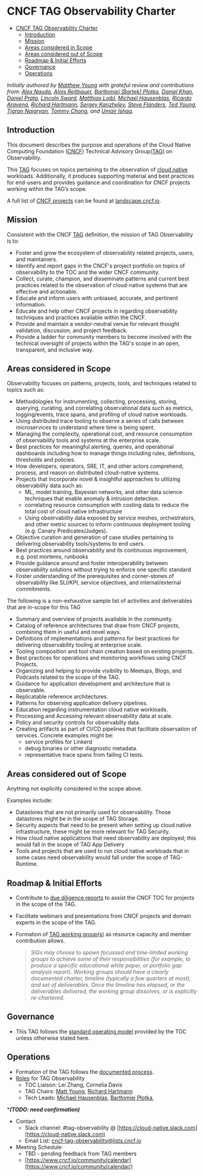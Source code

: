 # CNCF TAG Observability Charter

- [CNCF TAG Observability Charter](#cncf-tag-observability-charter)
  - [Introduction](#introduction)
  - [Mission](#mission)
  - [Areas considered in Scope](#areas-considered-in-scope)
  - [Areas considered out of Scope](#areas-considered-out-of-scope)
  - [Roadmap & Initial Efforts](#roadmap--initial-efforts)
  - [Governance](#governance)
  - [Operations](#operations)

*Initially authored by [Matthew Young][matthew young] with grateful review and
contributions from:
[Alex Nauda][Alex Nauda],
[Alois Reitbauer][Alois Reitbauer],
[Bartłomiej (Bartek) Płotka][Bartłomiej (Bartek) Płotka],
[Daniel Khan][Daniel Khan],
[Daniel Prata][Daniel Prata],
[Lincoln Sward][Lincoln Sward],
[Matthias Loibl][Matthias Loibl],
[Michael Hausenblas][Michael Hausenblas],
[Ricardo Aravena][Ricardo Aravena],
[Richard Hartmann][Richard Hartmann],
[Sergey Kanzhelev][Sergey Kanzhelev],
[Steve Flanders][Steve Flanders],
[Ted Young][Ted Young],
[Tigran Najaryan][Tigran Najaryan],
[Tommy Chong][Tommy Chong],
and [Umair Ishaq][Umair Ishaq].*

<!-- TODO: please put github names here -->
[Matthew Young]:              https://github.com/halcyondude
[Alex Nauda]:                 @
[Alois Reitbauer]:            @
[Bartłomiej (Bartek) Płotka]: @
[Daniel Khan]:                @
[Daniel Prata]:               @
[Lincoln Sward]:              @
[Matthias Loibl]:             @
[Michael Hausenblas]:         @
[Ricardo Aravena]:            @
[Richard Hartmann]:           @
[Sergey Kanzhelev]:           @
[Steve Flanders]:             @
[Ted Young]:                  @
[Tigran Najaryan]:            @
[Tommy Chong]:                @
[Umair Ishaq]:                @

## Introduction

This document describes the purpose and operations of the Cloud Native
Computing Foundation ([CNCF]) Technical Advisory Group([TAG]) on Observability.

This [TAG] focuses on topics pertaining to the observation
of [cloud native][cn-def] workloads. Additionally, it produces supporting
material and best practices for end-users and provides guidance and
coordination for CNCF projects working within the TAG’s scope.

A full list of [CNCF projects][projs] can be found at [landscape.cncf.io].

[cncf]: https://www.cncf.io
[projs]: https://www.cncf.io/projects
[landscape.cncf.io]: https://landscape.cncf.io
[tag]:  https://github.com/cncf/toc/blob/main/tags/cncf-tags.md
[cn-def]: https://github.com/cncf/toc/blob/main/DEFINITION.md

## Mission

Consistent with the CNCF [TAG] definition, the mission of TAG Observability
is to:

- Foster and grow the ecosystem of observability related projects, users, and
  maintainers.
- Identify and report gaps in the CNCF's project portfolio on topics of
  observability to the TOC and the wider CNCF community.
- Collect, curate, champion, and disseminate patterns and current best practices
  related to the observation of cloud-native systems that are effective and
  actionable.
- Educate and inform users with unbiased, accurate, and pertinent information.
- Educate and help other CNCF projects in regarding observability techniques and
  practices available within the CNCF.
- Provide and maintain a vendor-neutral venue for relevant thought validation,
  discussion, and project feedback.
- Provide a ladder for community members to become involved with the technical
  oversight of projects within the TAG's scope in an open, transparent, and
  inclusive way.

## Areas considered in Scope

Observability focuses on patterns, projects, tools, and techniques related to
topics such as:

- Methodologies for instrumenting, collecting, processing, storing, querying,
  curating, and correlating observational data such as metrics, logging/events,
  trace spans, and profiling of cloud native workloads.
- Using distributed trace tooling to observe a series of calls between
  microservices to understand where time is being spent.
- Managing the complexity, operational cost, and resource consumption of
  observability tools and systems at the enterprise scale.
- Best practices for meaningful alerting, queries, and operational dashboards
  including how to manage things including rules, definitions, thresholds and
  policies.
- How developers, operators, SRE, IT, and other actors comprehend, process, and
  reason on distributed cloud-native systems.
- Projects that incorporate novel & insightful approaches to utilizing
  observability data such as:
  - ML, model training, Bayesian networks, and other data science techniques
    that enable anomaly & intrusion detection.
  - correlating resource consumption with costing data to reduce the total cost
    of cloud native infrastructure
  - Using observability data exposed by service meshes, orchestrators, and other
    metric sources to inform continuous deployment tooling (e.g. Canary
    Predicates/Judges).
- Objective curation and generation of case studies pertaining to delivering
  observability tools/systems to end users.
- Best practices around observability and its continuous improvement, e.g. post
  mortems, runbooks
- Provide guidance around and foster interoperability between observability
  solutions without trying to enforce one specific standard
- Foster understanding of the prerequisites and corner-stones of observability
  like SLI/KPI, service objectives, and internal/external commitments.

The following is a non-exhaustive sample list of activities and deliverables
that are in-scope for this TAG

- Summary and overview of projects available in the community.
- Catalog of reference architectures that draw from CNCF projects, combining
  them in useful and novel ways.
- Definitions of implementations and patterns for best practices for
  delivering observability tooling at enterprise scale.
- Tooling composition and tool chain creation based on existing projects.
- Best practices for operations and monitoring workflows using CNCF Projects.
- Organizing and helping to provide visibility to Meetups, Blogs, and Podcasts
  related to the scope of the TAG.
- Guidance for application development and architecture that is observable.
- Replicatable reference architectures.
- Patterns for observing application delivery pipelines.
- Education regarding instrumentation cloud native workloads.
- Processing and Accessing relevant observability data at scale.
- Policy and security controls for observabilty data.
- Creating artifacts as part of CI/CD pipelines that facilitate observation of
  services.  Concrete examples might be:
  - service profiles for Linkerd
  - debug binaries or other diagnostic metadata.
  - representative trace spans from failing CI tests.

## Areas considered out of Scope

Anything not explicitly considered in the scope above.

Examples include:

- Datastores that are not primarily used for observability. Those datastores
  might be in the scope of TAG Storage.
- Security aspects that need to be present when setting up cloud native
  infrastructure, these might be more relevant for TAG Security.
- How cloud native applications that need observability are deployed; this would
  fall in the scope of TAG App Delivery
- Tools and projects that are used to run cloud native workloads that in some
  cases need observability would fall under the scope of TAG-Runtime.

## Roadmap & Initial Efforts

- Contribute to [due diligence reports][ddr] to assist the CNCF TOC for projects
  in the scope of the TAG.
- Facilitate webinars and presentations from CNCF projects and domain experts in
  the scope of the TAG.
- Formation of [TAG working group(s)][tagwg] as resource capacity and member
  contribution allows.

  > _SIGs may choose to spawn focussed and time-limited working groups to achieve some of their responsibilities (for example, to produce a specific educational white paper, or portfolio gap analysis report). Working groups should have a clearly documented charter, timeline (typically a few quarters at most), and set of deliverables. Once the timeline has elapsed, or the deliverables delivered, the working group dissolves, or is explicitly re-chartered._

[ddr]: https://github.com/cncf/toc/blob/main/process/due-diligence-guidelines.md
[tagwg]: https://github.com/cncf/toc/blob/main/tags/cncf-tags.md#responsibilities--empowerment-of-tags

## Governance

- This TAG follows the [standard operating model][som] provided by the TOC
  unless otherwise stated here.

[som]: https://github.com/cncf/toc/blob/main/tags/cncf-tags.md#operating-model

## Operations

- Formation of the TAG follows the [documented process][tagform].
- [Roles][tagroles] for TAG Observability
  - TOC Liaison: 	Lei Zhang, Cornelia Davis
  - TAG Chairs: [Matt Young](https://github.com/halcyondude), [Richard Hartmann](https://github.com/RichiH)
  - Tech Leads: [Michael Hausenblas](https://github.com/mhausenblas), [Bartłomiej Płotka](https://github.com/bwplotka), 

\*_**(TODO: need confirmation)**_

[tagform]: https://github.com/cncf/toc/tree/main/tags#tag-formation-process
[tagroles]: https://github.com/cncf/toc/blob/main/tags/cncf-tags.md#tag-member-roles

- Contact
  - Slack channel: #tag-observability @ [https://cloud-native.slack.com](https://cloud-native.slack.com)
  - Email List: [cncf-tag-observability@lists.cncf.io](mailto:cncf-tag-observability@lists.cncf.io)
- Meeting Schedule:
  - TBD - pending feedback from TAG members
  - [https://www.cncf.io/community/calendar](https://www.cncf.io/community/calendar/)
